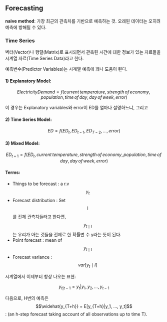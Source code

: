 ## Forecasting  
**naive method**: 가장 최근의 관측치를 기반으로 예측하는 것.
오래된 데이터는 오히려 예측에 방해될 수 있다.

### Time Series  
벡터(Vector)나 행렬(Matrix)로 표시되면서 관측된 시간에 대한 정보가 있는 자료들을 시계열 자료(Time Series Data)라고 한다.  

예측변수(Predictor Variables)는 시계열 예측에 꽤나 도움이 된다.  

#### 1) Explanatory Model:  

$$Electricity Demand = f(current\,temperature, strength\,of\,economy, population, time\,of\,day, day\,of\,week, error)$$  

이 경우는 Explanatory variables와 error이 ED를 얼마나 설명하느냐, 그리고  

#### 2) Time Series Model:  

$$ED = f(ED_t, ED_{t-1}, ED_{T-2}, ... , error)$$  

#### 3) Mixed Model:  

$$ED_{t+1} = f(ED_t, current\,temperature, strength\,of\,economy, population, time\,of\,day, day\,of\,week, error)$$ 

#### Terms:  
- Things to be forecast : a r.v $$y_t$$  
- Forecast distribution : Set $$\mathsf{I}$$ 를 전체 관측치들라고 한다면, $$y_{t\mid\mathsf{I}}$$는 우리가 아는 것들을 전제로 한 확률변 수 y라는 뜻이 된다. 
- Point forecast : mean of $$y_{t\mid\mathsf{I}}$$  
- Forecast variance : $$var[y_t\mid I]$$  

시계열에서 이제부터 항상 나오는 표현: 

$$y_{t|t-1} = y_t|{y_1, y_2, ... , y_{t-1}}$$

다음으로, H번의 예측은 
$$\widehat{y_{T+h}} = E[y_{T+h}|y_1, ..., y_t]$$
: (an h-step forecast taking account of all observations up to time T).  

